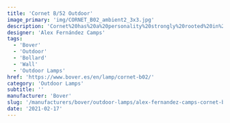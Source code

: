 ```yaml
---
title: 'Cornet B/52 Outdoor'
image_primary: 'img/CORNET_B02_ambient2_3x3.jpg'
description: 'Cornet%20has%20a%20personality%20strongly%20rooted%20in%20nature%20and%20it%20brightens%20the%20space%20it%20is%20in.%0A%0AIt%20is%20a%20lamp%20made%20of%20polyurethane%2C%20which%20is%20a%20hard%20and%20resistant%20material%20that%20is%20perfect%20for%20public%20spaces.%20The%20Cornet%u2019s%20use%20is%20very%20versatile.%0A%0AIt%20is%20mainly%20used%20as%20a%20bollard%20lamp%20but%20can%20quickly%20connect%20with%20a%20wider%20reality%3A%20interior%20wall%20lamps%2C%20or%20the%20post%20version%20for%20intermediate%20spaces.%20In%20all%20of%20its%20designs%2C%20Cornet%20includes%20a%20dimmable%20LED%20source%20that%20distributes%20light%20through%20the%20lamp%u2019s%20undulating%20layers%2C%20creating%20an%20atmosphere%20that%20is%20natural%2C%20slightly%20broken%2C%20but%20never%20dominant.'
designer: 'Alex Fernández Camps'
tags:
  - 'Bover'
  - 'Outdoor'
  - 'Bollard'
  - 'Wall'
  - 'Outdoor Lamps'
href: 'https://www.bover.es/en/lamp/cornet-b02/'
category: 'Outdoor Lamps'
subtitle: ''
manufacturer: 'Bover'
slug: '/manufacturers/bover/outdoor-lamps/alex-fernandez-camps-cornet-b-52-outdoor'
date: '2021-02-17'
---
```

